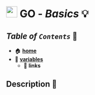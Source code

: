 # <img src="../../favicon.ico" width="30px"> **GO** - ***Basics*** 💡

## ***Table*** *of* ***`Contents`*** 📜

* 🏠 [**home**](../README.md)
* 🔡 [**variables**](variables/README.md)
  * 🔗 **links**

## **Description** 👀